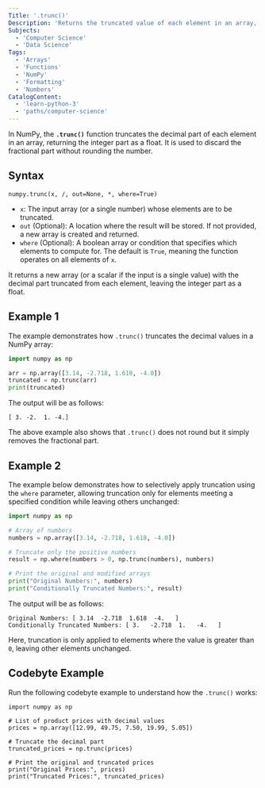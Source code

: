```yaml
---
Title: '.trunc()'
Description: 'Returns the truncated value of each element in an array, removing the fractional part and leaving the integer part.'
Subjects:
  - 'Computer Science'
  - 'Data Science'
Tags:
  - 'Arrays'
  - 'Functions'
  - 'NumPy'
  - 'Formatting'
  - 'Numbers'
CatalogContent:
  - 'learn-python-3'
  - 'paths/computer-science'
---
```


In NumPy, the **`.trunc()`** function truncates the decimal part of each element in an array, returning the integer part as a float. It is used to discard the fractional part without rounding the number.

## Syntax

```pseudo
numpy.trunc(x, /, out=None, *, where=True)
```

- `x`: The input array (or a single number) whose elements are to be truncated.
- `out` (Optional): A location where the result will be stored. If not provided, a new array is created and returned.
- `where` (Optional): A boolean array or condition that specifies which elements to compute for. The default is `True`, meaning the function operates on all elements of `x`.

It returns a new array (or a scalar if the input is a single value) with the decimal part truncated from each element, leaving the integer part as a float.

## Example 1

The example demonstrates how `.trunc()` truncates the decimal values in a NumPy array:

```py
import numpy as np

arr = np.array([3.14, -2.718, 1.618, -4.0])
truncated = np.trunc(arr)
print(truncated)
```

The output will be as follows:

```shell
[ 3. -2.  1. -4.]
```

The above example also shows that `.trunc()` does not round but it simply removes the fractional part.

## Example 2

The example below demonstrates how to selectively apply truncation using the `where` parameter, allowing truncation only for elements meeting a specified condition while leaving others unchanged:

```py
import numpy as np

# Array of numbers
numbers = np.array([3.14, -2.718, 1.618, -4.0])

# Truncate only the positive numbers
result = np.where(numbers > 0, np.trunc(numbers), numbers)

# Print the original and modified arrays
print("Original Numbers:", numbers)
print("Conditionally Truncated Numbers:", result)
```

The output will be as follows:

```shell
Original Numbers: [ 3.14  -2.718  1.618  -4.   ]
Conditionally Truncated Numbers: [ 3.   -2.718  1.   -4.   ]
```

Here, truncation is only applied to elements where the value is greater than `0`, leaving other elements unchanged.

## Codebyte Example

Run the following codebyte example to understand how the `.trunc()` works:

```codebyte/python
import numpy as np

# List of product prices with decimal values
prices = np.array([12.99, 49.75, 7.50, 19.99, 5.05])

# Truncate the decimal part
truncated_prices = np.trunc(prices)

# Print the original and truncated prices
print("Original Prices:", prices)
print("Truncated Prices:", truncated_prices)
```
